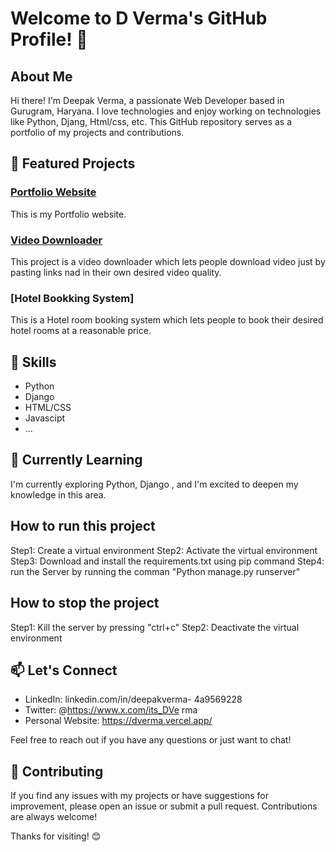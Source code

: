 # Welcome to D Verma's GitHub Profile! 👋

## About Me

Hi there! I'm Deepak Verma, a passionate Web Developer based in Gurugram, Haryana. I love technologies and enjoy working on technologies like Python, Djang, Html/css, etc. This GitHub repository serves as a portfolio of my projects and contributions.

## 🚀 Featured Projects

### [Portfolio Website](https://dverma.vercel.app/)
This is my Portfolio website.

### [Video Downloader](https://video-downloader-xi.vercel.app/)
This project is a video downloader which lets people download video just by pasting links nad in their own desired video quality.

### [Hotel Bookking System]
This is a Hotel room booking system which lets people to book their desired hotel rooms at a reasonable price.

## 🔧 Skills

- Python
- Django
- HTML/CSS
- Javascipt
- ...

## 🌱 Currently Learning

I'm currently exploring Python, Django , and I'm excited to deepen my knowledge in this area.

## How to run this project

Step1: Create a virtual environment
Step2: Activate the virtual environment
Step3: Download and install the requirements.txt using pip command
Step4: run the Server by running the comman "Python manage.py runserver"

## How to stop the project 
Step1: Kill the server by pressing "ctrl+c"
Step2: Deactivate the virtual environment


## 📫 Let's Connect

- LinkedIn: linkedin.com/in/deepakverma-
4a9569228
- Twitter: @https://www.x.com/its_DVe
rma
- Personal Website: https://dverma.vercel.app/

Feel free to reach out if you have any questions or just want to chat!

## 🤝 Contributing

If you find any issues with my projects or have suggestions for improvement, please open an issue or submit a pull request. Contributions are always welcome!

Thanks for visiting! 😊
